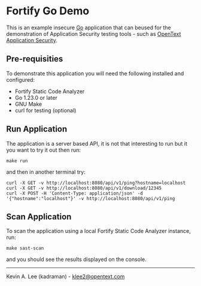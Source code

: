 # Fortify Go Demo

This is an example insecure [Go](https://www.mulesoft.com/platform/enterprise-integration) application that can beused for the demonstration of Application Security testing tools - such as [OpenText Application Security](https://www.opentext.com/products/application-security). 

Pre-requisities
---------------

To demonstrate this application you will need the following installed and configured:

  - Fortify Static Code Analyzer
  - Go 1.23.0 or later
  - GNU Make
  - curl for testing (optional)

Run Application
---------------

The application is a server based API, it is not that interesting to run but it you want to try it out then run:

```
make run
```

and then in another terminal try:

```
curl -X GET -v http://localhost:8080/api/v1/ping?hostname=localhost
curl -X GET -v http://localhost:8080/api/v1/download/12345
curl -X POST -H 'Content-Type: application/json' -d '{"hostname":"localhost"}' -v http://localhost:8080/api/v1/ping

 ```

Scan Application
----------------

To scan the application using a local Fortify Static Code Analyzer instance, run:

```
make sast-scan
```

and you should see the results displayed on the console.

---

Kevin A. Lee (kadraman) - klee2@opentext.com